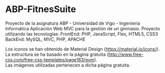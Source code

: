 # ABP-FitnesSuite
Proyecto de la asignatura ABP - Universidad de Vigo - Ingeniería Informática
Aplicación Web MVC para la gestión de un gimnasio.
Proyecto utilizando las tecnologías:
FrontEnd: PHP, JavaScript, Flex, HTML5, CSS3
BackEnd: MySQL, MVC, PHP, APACHE

Los iconos se han obtenido de Material Design (https://material.io/icons/).  
La estructura se ha basado en la página gratuita (http://www.free-css.com/free-css-templates/page183/gym).  
Las imágenes utilizadas pertenecen a dicha página gratuita.  
